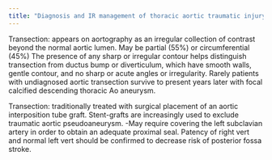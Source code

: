 ```yaml
---
title: "Diagnosis and IR management of thoracic aortic traumatic injury"
---
```

Transection: appears on aortography as an irregular collection of contrast beyond the normal aortic lumen.
May be partial (55%) or circumferential (45%)
The presence of any sharp or irregular contour helps distinguish transection from ductus bump or diverticulum, which have smooth walls, gentle contour, and no sharp or acute angles or irregularity.
Rarely patients with undiagnosed aortic transection survive to present years later with focal calcified descending thoracic Ao aneurysm.

Transection: traditionally treated with surgical placement of an aortic interposition tube graft.
Stent-grafts are increasingly used to exclude traumatic aortic pseudoaneurysm.
-May require covering the left subclavian artery in order to obtain an adequate proximal seal. Patency of right vert and normal left vert should be confirmed to decrease risk of posterior fossa stroke.

